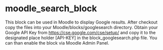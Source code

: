 # moodle_search_block
This block can be used in Moodle to display Google results.
After checkout copy the files into your Moodle/blocks/googlesearch directory. Obtain your Google API Key from https://cse.google.com/cse/setup/ and copy it to the designated place holder [API-KEY] in the block_googlesearch.php file. You can than enable the block via Moodle Admin Panel.
